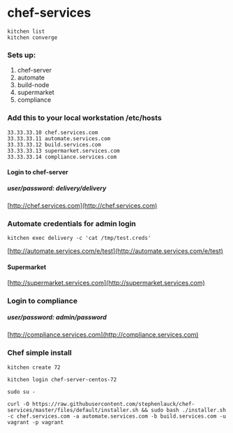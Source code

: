 # chef-services
```
kitchen list
kitchen converge
```
### Sets up:

1. chef-server
4. automate
5. build-node
3. supermarket
6. compliance

### Add this to your local workstation /etc/hosts

```
33.33.33.10 chef.services.com
33.33.33.11 automate.services.com
33.33.33.12 build.services.com
33.33.33.13 supermarket.services.com
33.33.33.14 compliance.services.com
```

#### Login to chef-server  
##### user/password: delivery/delivery
[http://chef.services.com](http://chef.services.com)

### Automate credentials for admin login

`kitchen exec delivery -c 'cat /tmp/test.creds'`

[http://automate.services.com/e/test](http://automate.services.com/e/test)

#### Supermarket
[http://supermarket.services.com](http://supermarket.services.com)

### Login to compliance
##### user/password: admin/password

[http://compliance.services.com](http://compliance.services.com)

### Chef simple install

`kitchen create 72`

`kitchen login chef-server-centos-72`

`sudo su -`

`curl -O https://raw.githubusercontent.com/stephenlauck/chef-services/master/files/default/installer.sh && sudo bash ./installer.sh -c chef.services.com -a automate.services.com -b build.services.com -u vagrant -p vagrant`
